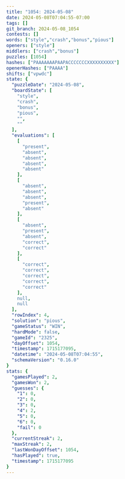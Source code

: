 ```yaml
---
title: "1054: 2024-05-08"
date: 2024-05-08T07:04:55-07:00
tags: []
git_branch: 2024-05-08_1054
contests: []
words: ["style","crash","bonus","pious"]
openers: ["style"]
middlers: ["crash","bonus"]
puzzles: [1054]
hashes: ["PAAAAAAAPAAPACCCCCCCXXXXXXXXXX"]
openerHashes: ["PAAAA"]
shifts: ["vpwdc"]
state: {
  "puzzleDate": "2024-05-08",
  "boardState": [
    "style",
    "crash",
    "bonus",
    "pious",
    "",
    ""
  ],
  "evaluations": [
    [
      "present",
      "absent",
      "absent",
      "absent",
      "absent"
    ],
    [
      "absent",
      "absent",
      "absent",
      "present",
      "absent"
    ],
    [
      "absent",
      "present",
      "absent",
      "correct",
      "correct"
    ],
    [
      "correct",
      "correct",
      "correct",
      "correct",
      "correct"
    ],
    null,
    null
  ],
  "rowIndex": 4,
  "solution": "pious",
  "gameStatus": "WIN",
  "hardMode": false,
  "gameId": "2325",
  "dayOffset": 1054,
  "timestamp": 1715177095,
  "datetime": "2024-05-08T07:04:55",
  "schemaVersion": "0.16.0"
}
stats: {
  "gamesPlayed": 2,
  "gamesWon": 2,
  "guesses": {
    "1": 0,
    "2": 0,
    "3": 0,
    "4": 2,
    "5": 0,
    "6": 0,
    "fail": 0
  },
  "currentStreak": 2,
  "maxStreak": 2,
  "lastWonDayOffset": 1054,
  "hasPlayed": true,
  "timestamp": 1715177095
}
---
```

<!-- more -->
